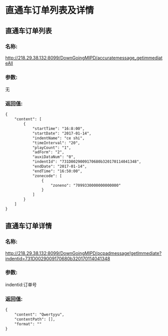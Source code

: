 # 直通车订单列表及详情

## 直通车订单列表

### 名称:

<http://218.29.38.132:8099/DownGoingMIPD/accuratemessage_getimmediateAll>

### 参数:

无

### 返回值:

```txt
{
    "content": [
        {
            "startTime": "16:8:00",
            "startDate": "2017-01-14",
            "indentName": "ce shi",
            "timeInterval": "20",
            "playCount": "1",
            "adForm": "2",
            "auxiDataNum": "0",
            "indentId": "731D0029009170680b320170114041348",
            "endDate": "2017-01-14",
            "endTime": "16:50:00",
            "zonecode": [
                {
                    "zoneno": "7099330000000000000"
                }
            ]
        }
    ]
}
```

## 直通车订单详情

### 名称:

<http://218.29.38.132:8099/DownGoingMIPD/pcpadmessage!getImmediate?indentid=731D0029009170680b320170114041348>

### 参数:

indentid:订单号

### 返回值:

```txt
{
    "content": "Qwertyyu",
    "contentPath": [],
    "format": ""
}
```
